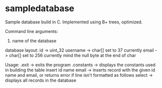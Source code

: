 # sampledatabase

Sample database build in C.
Implemented using B+ trees, optimized.

Command line arguments:
1. name of the database

database layout:
id -> uint_32
username -> char[] set to 37 currently
email -> char[] set to 256 currently
mind the null byte at the end of char 

Usage:
.exit -> exits the program
.constants -> displays the constants used in building the table
insert id name email -> inserts record with the given id name and email, or returns error if line isn't formatted as follows
select -> displays all records in the database
